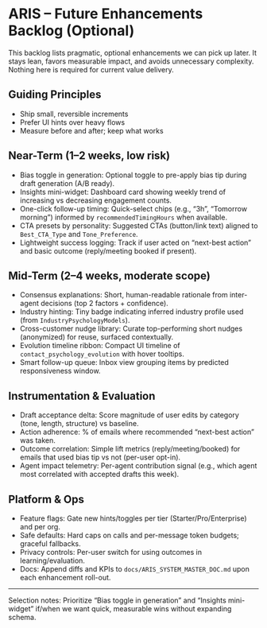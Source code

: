 # ARIS – Future Enhancements Backlog (Optional)

This backlog lists pragmatic, optional enhancements we can pick up later. It stays lean, favors measurable impact, and avoids unnecessary complexity. Nothing here is required for current value delivery.

## Guiding Principles
- Ship small, reversible increments
- Prefer UI hints over heavy flows
- Measure before and after; keep what works

## Near-Term (1–2 weeks, low risk)
- Bias toggle in generation: Optional toggle to pre-apply bias tip during draft generation (A/B ready).
- Insights mini-widget: Dashboard card showing weekly trend of increasing vs decreasing engagement counts.
- One-click follow-up timing: Quick-select chips (e.g., “3h”, “Tomorrow morning”) informed by `recommendedTimingHours` when available.
- CTA presets by personality: Suggested CTAs (button/link text) aligned to `Best_CTA_Type` and `Tone_Preference`.
- Lightweight success logging: Track if user acted on “next-best action” and basic outcome (reply/meeting booked if present).

## Mid-Term (2–4 weeks, moderate scope)
- Consensus explanations: Short, human-readable rationale from inter-agent decisions (top 2 factors + confidence).
- Industry hinting: Tiny badge indicating inferred industry profile used (from `IndustryPsychologyModels`).
- Cross-customer nudge library: Curate top-performing short nudges (anonymized) for reuse, surfaced contextually.
- Evolution timeline ribbon: Compact UI timeline of `contact_psychology_evolution` with hover tooltips.
- Smart follow-up queue: Inbox view grouping items by predicted responsiveness window.

## Instrumentation & Evaluation
- Draft acceptance delta: Score magnitude of user edits by category (tone, length, structure) vs baseline.
- Action adherence: % of emails where recommended “next-best action” was taken.
- Outcome correlation: Simple lift metrics (reply/meeting/booked) for emails that used bias tip vs not (per-user opt-in).
- Agent impact telemetry: Per-agent contribution signal (e.g., which agent most correlated with accepted drafts this week).

## Platform & Ops
- Feature flags: Gate new hints/toggles per tier (Starter/Pro/Enterprise) and per org.
- Safe defaults: Hard caps on calls and per-message token budgets; graceful fallbacks.
- Privacy controls: Per-user switch for using outcomes in learning/evaluation.
- Docs: Append diffs and KPIs to `docs/ARIS_SYSTEM_MASTER_DOC.md` upon each enhancement roll-out.

---

Selection notes: Prioritize “Bias toggle in generation” and “Insights mini-widget” if/when we want quick, measurable wins without expanding schema.
